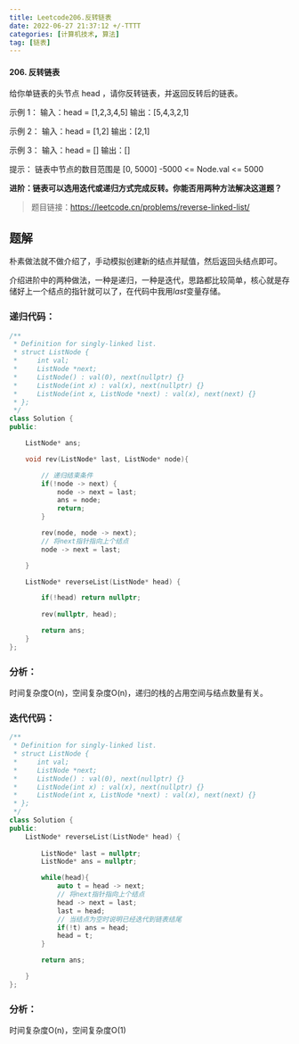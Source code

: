 ```yaml
---
title: Leetcode206.反转链表
date: 2022-06-27 21:37:12 +/-TTTT
categories: [计算机技术, 算法]
tag: [链表]
---
```


#### 206. 反转链表
给你单链表的头节点 head ，请你反转链表，并返回反转后的链表。
 

示例 1：
输入：head = [1,2,3,4,5]
输出：[5,4,3,2,1]

示例 2：
输入：head = [1,2]
输出：[2,1]

示例 3：
输入：head = []
输出：[]

提示：
链表中节点的数目范围是 [0, 5000]
-5000 <= Node.val <= 5000

**进阶：链表可以选用迭代或递归方式完成反转。你能否用两种方法解决这道题？**
> 题目链接：https://leetcode.cn/problems/reverse-linked-list/

## 题解
朴素做法就不做介绍了，手动模拟创建新的结点并赋值，然后返回头结点即可。

介绍进阶中的两种做法，一种是递归，一种是迭代，思路都比较简单，核心就是存储好上一个结点的指针就可以了，在代码中我用$last$变量存储。

### 递归代码：
```cpp
/**
 * Definition for singly-linked list.
 * struct ListNode {
 *     int val;
 *     ListNode *next;
 *     ListNode() : val(0), next(nullptr) {}
 *     ListNode(int x) : val(x), next(nullptr) {}
 *     ListNode(int x, ListNode *next) : val(x), next(next) {}
 * };
 */
class Solution {
public:

    ListNode* ans;

    void rev(ListNode* last, ListNode* node){

        // 递归结束条件
        if(!node -> next) {
            node -> next = last;
            ans = node;
            return;
        }

        rev(node, node -> next);
        // 将next指针指向上个结点
        node -> next = last;

    }

    ListNode* reverseList(ListNode* head) {

        if(!head) return nullptr;
        
        rev(nullptr, head);

        return ans;
    }
};
```
### 分析：
时间复杂度O(n)，空间复杂度O(n)，递归的栈的占用空间与结点数量有关。

### 迭代代码：
```cpp
/**
 * Definition for singly-linked list.
 * struct ListNode {
 *     int val;
 *     ListNode *next;
 *     ListNode() : val(0), next(nullptr) {}
 *     ListNode(int x) : val(x), next(nullptr) {}
 *     ListNode(int x, ListNode *next) : val(x), next(next) {}
 * };
 */
class Solution {
public:
    ListNode* reverseList(ListNode* head) {
        
        ListNode* last = nullptr;
        ListNode* ans = nullptr;

        while(head){
            auto t = head -> next;
            // 将next指针指向上个结点
            head -> next = last;
            last = head;
            // 当结点为空时说明已经迭代到链表结尾
            if(!t) ans = head;
            head = t;
        }

        return ans;

    }
};
```
### 分析：
时间复杂度O(n)，空间复杂度O(1)